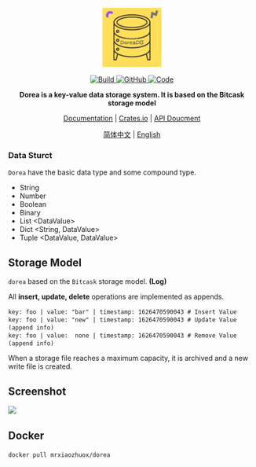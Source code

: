<p align="center">
    <p align="center"><img src="./assets/DoreaDB.png" width="120"/></p>
	<p align="center">
    <a href="https://github.com/mrxiaozhuox/Dorea/actions">
    	<img alt="Build" src="https://img.shields.io/github/workflow/status/mrxiaozhuox/Dorea/Rust?style=for-the-badge" />
    </a>
    <a href="https://github.com/mrxiaozhuox/Dorea/blob/master/LICENSE">
      <img alt="GitHub" src="https://img.shields.io/github/license/mrxiaozhuox/Dorea?style=for-the-badge">
    </a>
    <a href="https://github.com/mrxiaozhuox/Dorea/blob/master/LICENSE">
			<img alt="Code" src="https://img.shields.io/github/languages/code-size/mrxiaozhuox/Dorea?style=for-the-badge">
    </a>
	</p>
	<p align="center">
    <strong>Dorea is a key-value data storage system. It is based on the Bitcask storage model</strong>
	</p>
	<p align="center">
    <a href="http://dorea.mrxzx.info/">Documentation</a> | 
    <a href="https://crates.io/crates/dorea">Crates.io</a> | 
    <a href="https://docs.rs/dorea/">API Doucment</a>
	</p>
	<p align="center">
    <a href="https://github.com/mrxiaozhuox/dorea/blob/master/README.CN.md">简体中文</a> | 
    <a href="https://github.com/mrxiaozhuox/dorea/blob/master/README.md">English</a>
	</p>
</p>

### Data Sturct

`Dorea` have the basic data type and some compound type.

- String
- Number
- Boolean
- Binary
- List \<DataValue>
- Dict \<String, DataValue>
- Tuple \<DataValue, DataValue>



## Storage Model

`dorea` based on the `Bitcask` storage model. **(Log)**

All **insert, update, delete** operations are implemented as appends.

```
key: foo | value: "bar" | timestamp: 1626470590043 # Insert Value
key: foo | value: "new" | timestamp: 1626470590043 # Update Value (append info)
key: foo | value:  none | timestamp: 1626470590043 # Remove Value (append info)
```

When a storage file reaches a maximum capacity, it is archived and a new write file is created.

## Screenshot

![](http://wans-cloud.test.upcdn.net/uploads%2F2021%2F08%2F26%2F1_5PJTELnd_%E6%B7%B1%E5%BA%A6%E6%88%AA%E5%9B%BE_20210826191636.png)

## Docker

```
docker pull mrxiaozhuox/dorea
```